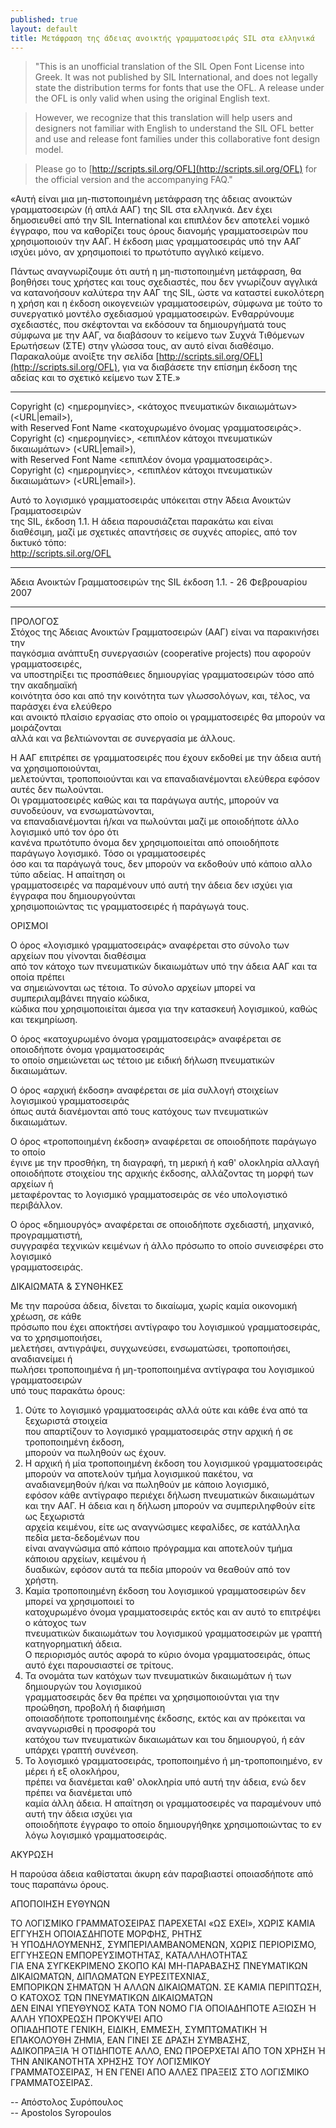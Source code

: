 ```yaml
---
published: true
layout: default
title: Μετάφραση της άδειας ανοικτής γραμματοσειράς SIL στα ελληνικά
---
```


>"This is an unofficial translation of the SIL Open Font License into Greek. It was not published by SIL International, and does not legally state the distribution terms for fonts that use the OFL. A release under the OFL is only valid when using the original English text.

>However, we recognize that this translation will help users and designers not familiar with English to understand the SIL OFL better and use and release font families under this collaborative font design model.

>Please go to [http://scripts.sil.org/OFL](http://scripts.sil.org/OFL) for the official version and the accompanying FAQ."

«Αυτή είναι μια μη-πιστοποιημένη μετάφραση της άδειας ανοικτών γραμματοσειρών (ή απλά ΑΑΓ) της SIL στα ελληνικά. Δεν έχει δημοσιευθεί από την SIL International και επιπλέον δεν αποτελεί νομικό έγγραφο, που να καθορίζει τους όρους διανομής γραμματοσειρών που χρησιμοποιούν την ΑΑΓ. Η έκδοση μιας γραμματοσειράς υπό την ΑΑΓ ισχύει μόνο, αν χρησιμοποιεί το πρωτότυπο αγγλικό κείμενο.

Πάντως αναγνωρίζουμε ότι αυτή η μη-πιστοποιημένη μετάφραση, θα βοηθήσει τους χρήστες και τους σχεδιαστές, που δεν γνωρίζουν αγγλικά να κατανοήσουν καλύτερα την ΑΑΓ της SIL, ώστε να καταστεί ευκολότερη η χρήση και η έκδοση οικογενειών γραμματοσειρών, σύμφωνα με τούτο το συνεργατικό μοντέλο σχεδιασμού γραμματοσειρών. Ενθαρρύνουμε σχεδιαστές, που σκέφτονται να εκδόσουν τα δημιουργήματά τους σύμφωνα με την ΑΑΓ, να διαβάσουν το κείμενο των Συχνά Τιθόμενων Ερωτήσεων (ΣΤΕ) στην γλώσσα τους, αν αυτό είναι διαθέσιμο. Παρακαλούμε ανοίξτε την σελίδα [http://scripts.sil.org/OFL](http://scripts.sil.org/OFL), για να διαβάσετε την επίσημη έκδοση της αδείας και το σχετικό κείμενο των ΣΤΕ.»

* * *

Copyright (c) <ημερομηνίες>, <κάτοχος πνευματικών δικαιωμάτων> (<URL|email>),  
with Reserved Font Name <κατοχυρωμένο όνομας γραμματοσειράς>.  
Copyright (c) <ημερομηνίες>, <επιπλέον κάτοχοι  πνευματικών δικαιωμάτων> (<URL|email>),  
with Reserved Font Name <επιπλέον όνομα γραμματοσειράς>.  
Copyright (c) <ημερομηνίες>, <επιπλέον κάτοχοι πνευματικών δικαιωμάτων> (<URL|email>).

Αυτό το λογισμικό γραμματοσειράς υπόκειται στην Άδεια Ανοικτών Γραμματοσειρών  
της SIL, έκδοση 1.1\. Η άδεια παρουσιάζεται παρακάτω και είναι  
διαθέσιμη, μαζί με σχετικές απαντήσεις σε συχνές απορίες, από τον δικτυκό τόπο:  
http://scripts.sil.org/OFL

* * *

Άδεια Ανοικτών Γραμματοσειρών της SIL έκδοση 1.1\. - 26 Φεβρουαρίου 2007

* * *

ΠΡΟΛΟΓΟΣ  
Στόχος της Άδειας Ανοικτών Γραμματοσειρών (ΑΑΓ) είναι να παρακινήσει την  
παγκόσμια ανάπτυξη συνεργασιών (cooperative projects) που αφορούν γραμματοσειρές,  
να υποστηρίξει τις προσπάθειες δημιουργίας γραμματοσειρών τόσο από την ακαδημαϊκή  
κοινότητα όσο και από την κοινότητα των γλωσσολόγων, και, τέλος, να παράσχει ένα ελεύθερο  
και ανοικτό πλαίσιο εργασίας στο οποίο οι γραμματοσειρές θα μπορούν να μοιράζονται  
αλλά και να βελτιώνονται σε συνεργασία με άλλους.

Η ΑΑΓ επιτρέπει σε γραμματοσειρές που έχουν εκδοθεί με την άδεια αυτή να χρησιμοποιούνται,  
μελετούνται, τροποποιούνται και να επαναδιανέμονται ελεύθερα εφόσον αυτές δεν πωλούνται.  
Οι γραμματοσειρές καθώς και τα παράγωγα αυτής, μπορούν να συνοδεύουν, να ενσωματώνονται,  
να επαναδιανέμονται ή/και να πωλούνται μαζί με οποιοδήποτε άλλο λογισμικό υπό τον όρο ότι  
κανένα πρωτότυπο όνομα δεν χρησιμοποιείται από οποιοδήποτε παράγωγο λογισμικό. Τόσο οι γραμματοσειρές  
όσο και τα παράγωγά τους, δεν μπορούν να εκδοθούν υπό κάποιο αλλο τύπο αδείας. Η απαίτηση οι  
γραμματοσειρές να παραμένουν υπό αυτή την άδεια δεν ισχύει για έγγραφα που δημιουργούνται  
χρησιμοποιώντας τις γραμματοσειρές ή παράγωγά τους.

ΟΡΙΣΜΟΙ

Ο όρος «λογισμικό γραμματοσειράς» αναφέρεται στο σύνολο των αρχείων που γίνονται διαθέσιμα  
από τον κάτοχο των πνευματικών δικαιωμάτων υπό την άδεια ΑΑΓ και τα οποία πρέπει  
να σημειώνονται ως τέτοια. Το σύνολο αρχείων μπορεί να συμπεριλαμβάνει πηγαίο κώδικα,   
κώδικα που χρησιμοποιείται άμεσα για την κατασκευή λογισμικού, καθώς και τεκμηρίωση.  

Ο όρος «κατοχυρωμένο όνομα γραμματοσειράς» αναφέρεται σε οποιοδήποτε όνομα γραμματοσειράς  
το οποίο σημειώνεται ως τέτοιο με ειδική δήλωση πνευματικών δικαιωμάτων.

Ο όρος «αρχική έκδοση» αναφέρεται σε μία συλλογή στοιχείων λογισμικού γραμματοσειράς  
όπως αυτά διανέμονται από τους κατόχους των πνευματικών δικαιωμάτων.

Ο όρος «τροποποιημένη έκδοση» αναφέρεται σε οποιοδήποτε παράγωγο το οποίο  
έγινε με την προσθήκη, τη διαγραφή, τη μερική ή καθ' ολοκληρία αλλαγή  
οποιοδήποτε στοιχείου της αρχικής έκδοσης, αλλάζοντας τη μορφή των αρχείων ή  
μεταφέροντας το λογισμικό γραμματοσειράς σε νέο υπολογιστικό περιβάλλον.

Ο όρος «δημιουργός» αναφέρεται σε οποιοδήποτε σχεδιαστή, μηχανικό, προγραμματιστή,  
συγγραφέα τεχνικών κειμένων ή άλλο πρόσωπο το οποίο συνεισφέρει στο λογισμικό  
γραμματοσειράς.

ΔΙΚΑΙΩΜΑΤΑ & ΣΥΝΘΗΚΕΣ

Με την παρούσα άδεια, δίνεται το δικαίωμα, χωρίς καμία οικονομική χρέωση, σε κάθε  
πρόσωπο που έχει αποκτήσει αντίγραφο του λογισμικού γραμματοσειράς, να το χρησιμοποιήσει,  
μελετήσει, αντιγράψει, συγχωνεύσει, ενσωματώσει, τροποποιήσει, αναδιανείμει ή  
πωλήσει τροποποιημένα ή μη-τροποποιημένα αντίγραφα του λογισμικού γραμματοσειρών  
υπό τους παρακάτω όρους:

1.  Ούτε το λογισμικό γραμματοσειράς αλλά ούτε και κάθε ένα από τα ξεχωριστά στοιχεία  
    που απαρτίζουν το λογισμικό γραμματοσειράς στην αρχική ή σε τροποποιημένη έκδοση,  
    μπορούν να πωληθούν ως έχουν.
2.  Η αρχική ή μία τροποποιημένη έκδοση του λογισμικού γραμματοσειράς μπορούν να αποτελούν τμήμα λογισμικού πακέτου, να αναδιανεμηθούν ή/και να πωληθούν με κάποιο λογισμικό,  
    εφόσον κάθε αντίγραφο περιέχει δήλωση πνευματικών δικαιωμάτων  
    και την ΑΑΓ. Η άδεια και η δήλωση  μπορούν να συμπεριληφθούν είτε ως ξεχωριστά  
    αρχεία κειμένου, είτε ως αναγνώσιμες κεφαλίδες, σε κατάλληλα πεδία μετα-δεδομένων που  
    είναι αναγνώσιμα από κάποιο πρόγραμμα και αποτελούν τμήμα κάποιου αρχείων, κειμένου ή  
    δυαδικών, εφόσον αυτά τα πεδία μπορούν να θεαθούν από τον χρήστη.
3.  Καμία τροποποιημένη έκδοση του λογισμικού γραμματοσειρών δεν μπορεί να χρησιμοποιεί το  
    κατοχυρωμένο όνομα γραμματοσειράς εκτός και αν αυτό το επιτρέψει ο κάτοχος των  
    πνευματικών δικαιωμάτων του λογισμικού γραμματοσειρών με γραπτή κατηγορηματική άδεια.  
    Ο περιορισμός αυτός αφορά το κύριο όνομα γραμματοσειράς, όπως αυτό έχει παρουσιαστεί σε τρίτους.
4.  Τα ονομάτα των κατόχων των πνευματικών δικαιωμάτων ή των δημιουργών του λογισμικού  
    γραμματοσειράς δεν θα πρέπει να χρησιμοποιούνται για την προώθηση, προβολή ή διαφήμιση  
    οποιασδήποτε τροποποιημένης έκδοσης, εκτός και αν πρόκειται να αναγνωρισθεί η προσφορά του  
    κατόχου των πνευματικών δικαιωμάτων και του δημιουργού, ή εάν υπάρχει γραπτή συνένεση.
5.  Το λογισμικό γραμματοσειράς, τροποποιημένο ή μη-τροποποιημένο, εν μέρει ή εξ ολοκλήρου,  
    πρέπει να διανέμεται καθ' ολοκληρία υπό αυτή την άδεια, ενώ δεν πρέπει να διανέμεται υπό  
    καμία άλλη άδεια. Η απαίτηση οι γραμματοσειρές να παραμένουν υπό αυτή την άδεια ισχύει για  
    οποιοδήποτε έγγραφο το οποίο δημιουργήθηκε χρησιμοποιώντας το εν λόγω λογισμικό γραμματοσειράς.

ΑΚΥΡΩΣΗ

Η παρούσα άδεια καθίσταται άκυρη εάν παραβιαστεί οποιασδήποτε από τους παραπάνω όρους.

ΑΠΟΠΟΙΗΣΗ ΕΥΘΥΝΩΝ

ΤΟ ΛΟΓΙΣΜΙΚΟ ΓΡΑΜΜΑΤΟΣΕΙΡΑΣ ΠΑΡΕΧΕΤΑΙ «ΩΣ ΕΧΕΙ», ΧΩΡΙΣ ΚΑΜΙΑ ΕΓΓΥΗΣΗ ΟΠΟΙΑΣΔΗΠΟΤΕ ΜΟΡΦΗΣ, ΡΗΤΗΣ  
Ή ΥΠΟΔΗΛΟΥΜΕΝΗΣ, ΣΥΜΠΕΡΙΛΑΜΒΑΝΟΜΕΝΩΝ, ΧΩΡΙΣ ΠΕΡΙΟΡΙΣΜΟ, ΕΓΓΥΗΣΕΩΝ ΕΜΠΟΡΕΥΣΙΜΟΤΗΤΑΣ, ΚΑΤΑΛΛΗΛΟΤΗΤΑΣ  
ΓΙΑ ΕΝΑ ΣΥΓΚΕΚΡΙΜΕΝΟ ΣΚΟΠΟ ΚΑΙ ΜΗ-ΠΑΡΑΒΑΣΗΣ ΠΝΕΥΜΑΤΙΚΩN ΔΙΚΑΙΩΜΑΤΩΝ, ΔΙΠΛΩΜΑΤΩΝ ΕΥΡΕΣΙΤΕΧΝΙΑΣ,  
ΕΜΠΟΡΙΚΩΝ ΣΗΜΑΤΩΝ Ή ΑΛΛΩΝ ΔΙΚΑΙΩΜΑΤΩΝ. ΣΕ ΚΑΜΙΑ ΠΕΡΙΠΤΩΣΗ, Ο ΚΑΤΟΧΟΣ ΤΩΝ ΠΝΕΥΜΑΤΙΚΩΝ ΔΙΚΑΙΩΜΑΤΩΝ  
ΔΕΝ ΕΙΝΑΙ ΥΠΕΥΘΥΝΟΣ ΚΑΤΑ ΤΟΝ ΝΟΜΟ ΓΙΑ ΟΠΟΙΑΔΗΠΟΤΕ ΑΞΙΩΣΗ Ή ΑΛΛΗ ΥΠΟΧΡΕΩΣΗ ΠΡΟΚΥΨΕΙ ΑΠΟ  
ΟΠΙΑΔΗΠΟΤΕ ΓΕΝΙΚΗ, ΕΙΔΙΚΗ, ΕΜΜΕΣΗ, ΣΥΜΠΤΩΜΑΤΙΚΗ Ή ΕΠΑΚΟΛΟΥΘΗ ΖΗΜΙΑ, ΕΑΝ ΓΙΝΕΙ ΣΕ ΔΡΑΣΗ ΣΥΜΒΑΣΗΣ,  
ΑΔΙΚΟΠΡΑΞΙΑ Ή ΟΤΙΔΗΠΟΤΕ ΑΛΛΟ, ΕΝΩ ΠΡΟΕΡΧΕΤΑΙ ΑΠΟ ΤΟΝ ΧΡΗΣΗ Ή ΤΗΝ ΑΝΙΚΑΝΟΤΗΤΑ ΧΡΗΣΗΣ ΤΟΥ ΛΟΓΙΣΜΙΚΟΥ  
ΓΡΑΜΜΑΤΟΣΕΙΡΑΣ, Ή ΕΝ ΓΕΝΕΙ ΑΠΟ ΑΛΛΕΣ ΠΡΑΞΕΙΣ ΣΤΟ ΛΟΓΙΣΜΙΚΟ ΓΡΑΜΜΑΤΟΣΕΙΡΑΣ.

-- Απόστολος Συρόπουλος  
-- Apostolos Syropoulos

